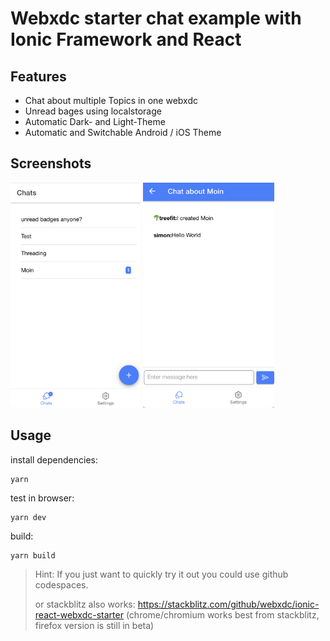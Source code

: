 # Webxdc starter chat example with Ionic Framework and React

## Features

- Chat about multiple Topics in one webxdc
- Unread bages using localstorage
- Automatic Dark- and Light-Theme
- Automatic and Switchable Android / iOS Theme

## Screenshots

<img src="screenshot.png" height="360px"/>
<img src="screenshot2.png" height="360px"/>

## Usage

install dependencies:
```
yarn
```

test in browser:
```
yarn dev
```

build:
```
yarn build
```

> Hint: If you just want to quickly try it out you could use github codespaces.
> 
> or stackblitz also works: https://stackblitz.com/github/webxdc/ionic-react-webxdc-starter (chrome/chromium works best from stackblitz, firefox version is still in beta)
